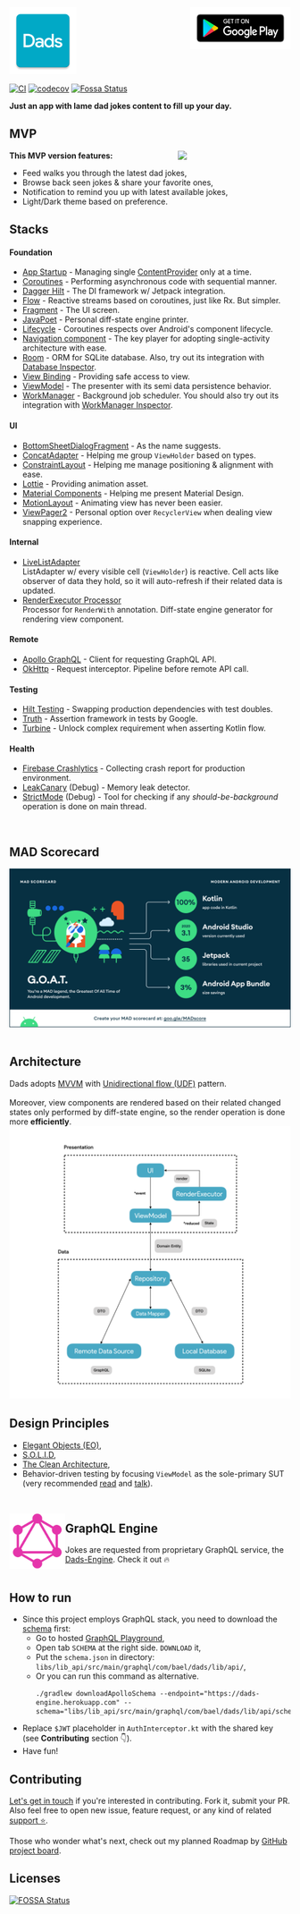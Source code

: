 [<img src="assets/logo.png" width="120" height="120">]()
[<img align="right" src="assets/playstore.png" width="180" height="75">](https://play.google.com/store/apps/details?id=com.bael.dads)

[![CI](https://github.com/ErickSumargo/Dads/actions/workflows/ci.yml/badge.svg?branch=main)](https://github.com/ErickSumargo/Dads/actions/workflows/ci.yml)
[![codecov](https://codecov.io/gh/ErickSumargo/Dads/branch/main/graph/badge.svg?token=T2CU8YFDCO)](https://codecov.io/gh/ErickSumargo/Dads)
[![Fossa Status](https://app.fossa.com/api/projects/git%2Bgithub.com%2FErickSumargo%2FDads.svg?type=small)](https://app.fossa.com/projects/git%2Bgithub.com%2FErickSumargo%2FDads/refs/branch/main)

**Just an app with lame dad jokes content to fill up your day.**

## MVP
[<img align="right" src="assets/demo.gif" width="40%">]()
**This MVP version features:**
- Feed walks you through the latest dad jokes,
- Browse back seen jokes & share your favorite ones,
- Notification to remind you up with latest available jokes,
- Light/Dark theme based on preference.

## Stacks
#### Foundation
- [App Startup](https://developer.android.com/topic/libraries/app-startup) - Managing single [ContentProvider](https://developer.android.com/reference/android/content/ContentProvider) only at a time.
- [Coroutines](https://developer.android.com/kotlin/coroutines) - Performing asynchronous code with sequential manner. 
- [Dagger Hilt](https://developer.android.com/training/dependency-injection/hilt-android) - The DI framework w/ Jetpack integration.
- [Flow](https://developer.android.com/kotlin/flow) - Reactive streams based on coroutines, just like Rx. But simpler.
- [Fragment](https://developer.android.com/guide/fragments) - The UI screen.
- [JavaPoet](https://github.com/square/javapoet) - Personal diff-state engine printer.
- [Lifecycle](https://developer.android.com/topic/libraries/architecture/coroutines) - Coroutines respects over Android's component lifecycle.
- [Navigation component](https://developer.android.com/guide/navigation/navigation-getting-started) - The key player for adopting single-activity architecture with ease.
- [Room](https://developer.android.com/training/data-storage/room) - ORM for SQLite database. Also, try out its integration with [Database Inspector](https://developer.android.com/studio/inspect/database).   
- [View Binding](https://developer.android.com/topic/libraries/view-binding) - Providing safe access to view. 
- [ViewModel](https://developer.android.com/topic/libraries/architecture/viewmodel) - The presenter with its semi data persistence behavior.
- [WorkManager](https://developer.android.com/topic/libraries/architecture/workmanager) - Background job scheduler. You should also try out its integration with [WorkManager Inspector](https://developer.android.com/studio/preview/features#workmanager-inspector).

#### UI
- [BottomSheetDialogFragment](https://developer.android.com/reference/com/google/android/material/bottomsheet/BottomSheetDialogFragment) - As the name suggests.
- [ConcatAdapter](https://developer.android.com/reference/androidx/recyclerview/widget/ConcatAdapter) - Helping me group `ViewHolder` based on types.
- [ConstraintLayout](https://developer.android.com/reference/androidx/constraintlayout/widget/ConstraintLayout) - Helping me manage positioning & alignment with ease. 
- [Lottie](https://airbnb.design/lottie) - Providing animation asset.
- [Material Components](https://github.com/material-components/material-components-android) - Helping me present Material Design.
- [MotionLayout](https://developer.android.com/reference/androidx/constraintlayout/motion/widget/MotionLayout) - Animating view has never been easier.
- [ViewPager2](https://developer.android.com/reference/androidx/viewpager2/widget/ViewPager2) - Personal option over `RecyclerView` when dealing view snapping experience.

#### Internal
- [LiveListAdapter](libs/lib_presentation/src/main/java/com/bael/dads/lib/presentation/widget/recyclerview/adapter/LiveListAdapter.kt) <br/>
ListAdapter w/ every visible cell (`ViewHolder`) is reactive. Cell acts like observer of data they hold, so it will auto-refresh if their related data is updated.<br/>
- [RenderExecutor Processor](processor/src/main/java/com/bael/dads/processor) <br/>
Processor for `RenderWith` annotation. Diff-state engine generator for rendering view component.

#### Remote
- [Apollo GraphQL](https://www.apollographql.com) - Client for requesting GraphQL API.
- [OkHttp](https://square.github.io/okhttp) - Request interceptor. Pipeline before remote API call.

#### Testing
- [Hilt Testing](https://developer.android.com/training/dependency-injection/hilt-testing) - Swapping production dependencies with test doubles. 
- [Truth](https://truth.dev) - Assertion framework in tests by Google.
- [Turbine](https://github.com/cashapp/turbine) - Unlock complex requirement when asserting Kotlin flow.

#### Health
* [Firebase Crashlytics](https://firebase.google.com/docs/crashlytics) - Collecting crash report for production environment. 
* [LeakCanary](https://square.github.io/leakcanary) (Debug) - Memory leak detector.
* [StrictMode](https://developer.android.com/reference/android/os/StrictMode) (Debug) - Tool for checking if any *should-be-background* operation is done on main thread.
<br/>

## MAD Scorecard
[<img src="assets/mad_scorecard.png">](https://madscorecard.withgoogle.com/scorecards/3887241481/)
<br/>
<br/>

## Architecture
Dads adopts [MVVM](https://en.wikipedia.org/wiki/Model%E2%80%93view%E2%80%93viewmodel) with [Unidirectional flow (UDF)](https://en.wikipedia.org/wiki/Unidirectional_Data_Flow_(computer_science)) pattern.
<br/>
<br/>
Moreover, view components are rendered based on their related changed states only performed by diff-state engine, so the render operation is done more **efficiently**.
[<img src="assets/architecture.png">]()

## Design Principles
- [Elegant Objects (EO)](https://www.elegantobjects.org/),
- [S.O.L.I.D](https://en.wikipedia.org/wiki/SOLID),
- [The Clean Architecture](https://blog.cleancoder.com/uncle-bob/2012/08/13/the-clean-architecture.html),
- Behavior-driven testing by focusing `ViewModel` as the sole-primary SUT (very recommended [read](https://dagger.dev/hilt/testing-philosophy.html) and [talk](https://www.youtube.com/watch?v=EZ05e7EMOLM)).
<br/>

[<img align="left" width="100" height="100" src="assets/graphql.png">]()
## GraphQL Engine
Jokes are requested from proprietary GraphQL service, the [Dads-Engine](https://github.com/ErickSumargo/Dads-Engine). Check it out 🔥
<br/>
<br/>

## How to run
* Since this project employs GraphQL stack, you need to download the [schema](https://www.apollographql.com/docs/tutorial/schema/) first:
    * Go to hosted [GraphQL Playground](https://dads-engine.herokuapp.com/graphql),
    * Open tab `SCHEMA` at the right side. `DOWNLOAD` it,
    * Put the `schema.json` in directory: `libs/lib_api/src/main/graphql/com/bael/dads/lib/api/`,
    * Or you can run this command as alternative.
        ```
        ./gradlew downloadApolloSchema --endpoint="https://dads-engine.herokuapp.com" --schema="libs/lib_api/src/main/graphql/com/bael/dads/lib/api/schema.json"
        ```
* Replace `$JWT` placeholder in `AuthInterceptor.kt` with the shared key (see **Contributing** section 👇).
* Have fun!

## Contributing
[Let's get in touch](https://twitter.com/SumargoErick) if you're interested in contributing. Fork it, submit your PR.<br/>
Also feel free to open new issue, feature request, or any kind of related [support ⭐](https://github.com/ErickSumargo/Dads/stargazers)️.

Those who wonder what's next, check out my planned Roadmap by [GitHub project board](https://github.com/ErickSumargo/Dads/projects/1). 

## Licenses
[![FOSSA Status](https://app.fossa.com/api/projects/git%2Bgithub.com%2FErickSumargo%2FDads.svg?type=large)](https://app.fossa.com/projects/git%2Bgithub.com%2FErickSumargo%2FDads?ref=badge_large)